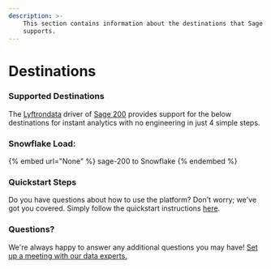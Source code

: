 ```yaml
---
description: >-
    This section contains information about the destinations that Sage 200
    supports.
---
```


# Destinations

### Supported Destinations

The [Lyftrondata](https://www.lyftrondata.com/) driver of [Sage 200](None) provides support for the below destinations for instant analytics with no engineering in just 4 simple steps.

### Snowflake Load:

{% embed url="None" %}
sage-200 to Snowflake
{% endembed %}

### Quickstart Steps

Do you have questions about how to use the platform? Don't worry; we've got you covered. Simply follow the quickstart instructions [here](README.md).

### Questions? <a href="#questions" id="questions"></a>

We're always happy to answer any additional questions you may have! [Set up a meeting with our data experts.](https://www.lyftrondata.com/book-a-meeting/)
